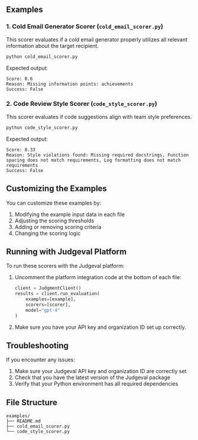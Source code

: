 ## Examples

### 1. Cold Email Generator Scorer (`cold_email_scorer.py`)

This scorer evaluates if a cold email generator properly utilizes all relevant information about the target recipient.

```bash
python cold_email_scorer.py
```

Expected output:
```
Score: 0.6
Reason: Missing information points: achievements
Success: False
```

### 2. Code Review Style Scorer (`code_style_scorer.py`)

This scorer evaluates if code suggestions align with team style preferences.

```bash
python code_style_scorer.py
```

Expected output:
```
Score: 0.33
Reason: Style violations found: Missing required docstrings, Function spacing does not match requirements, Log formatting does not match requirements
Success: False
```

## Customizing the Examples

You can customize these examples by:

1. Modifying the example input data in each file
2. Adjusting the scoring thresholds
3. Adding or removing scoring criteria
4. Changing the scoring logic

## Running with Judgeval Platform

To run these scorers with the Judgeval platform:

1. Uncomment the platform integration code at the bottom of each file:
   ```python
   client = JudgmentClient()
   results = client.run_evaluation(
       examples=[example],
       scorers=[scorer],
       model="gpt-4"
   )
   ```

2. Make sure you have your API key and organization ID set up correctly.

## Troubleshooting

If you encounter any issues:

1. Make sure your Judgeval API key and organization ID are correctly set
2. Check that you have the latest version of the Judgeval package
3. Verify that your Python environment has all required dependencies

## File Structure

```
examples/
├── README.md
├── cold_email_scorer.py
└── code_style_scorer.py
``` 
